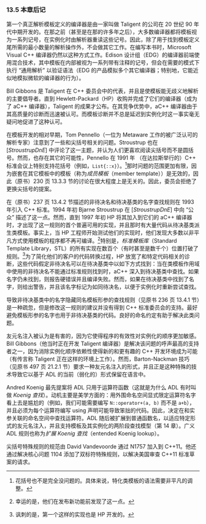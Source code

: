 ### 13.5    本章后记

第一个真正解析模板定义的编译器是由一家叫做 Taligent 的公司在 20 世纪 90 年代中期开发的。在那之前（甚至是在那的许多年之后），大多数编译器都将模板视为一系列记号，在实例化时由解析器重读这些记号。因此，除了用于找到模板定义尾所需的最小数量的解析操作外，不会做其它工作。在编写本书时，Microsoft Visual C++ 编译器仍然以这种方式工作。Edison 设计组（EDG）的编译器前端使用混合技术，其中模板在内部被视为一系列带有注释的记号，但会在需要的模式下执行 “通用解析” 以验证语法（EDG 的产品模拟多个其它编译器；特别地，它能近似地模拟微软的编译器的行为）。

Bill Gibbons 是 Taligent 在 C++ 委员会中的代表，并且是使模板能无歧义地解析的主要倡导者。直到 Hewlett-Packard（HP）收购并完成了它们的编译器（成为了 aC++ 编译器），Taligent 的成果才公布。在其竞争优势中，aC++ 编译器由于其高质量的诊断而迅速被认可。而模板诊断并不总是延迟到实例化时这一事实毫无疑问地促进了这种认可。

在模板开发的相对早期，Tom Pennello（一位为 Metaware 工作的被广泛认可的解析专家）注意到了一些和尖括号相关的问题。Stroustrup 也在 [*StroustrupDnE*] 中评论了这一主题，并认为人们更喜欢阅读尖括号而不是圆括号。然而，也存在其它的可能性，Pennello 在 1991 年 （在达拉斯举行的）C++ 标准会议上特别支持花括号（例如，`List{::x}`）。[^16]那时问题的范围更加有限，因为嵌套在其它模板中的模板（称为*成员模板*（member template））是无效的，因此（原书）230 页 13.3.3 节的讨论在很大程度上是无关的。因此，委员会拒绝了更换尖括号的提案。

[^16]:花括号也不是完全没问题的。具体来说，特化类模板的语法需要非平凡的调整。

在（原书）237 页 13.4.2 节描述的非待决名和待决基类的名字查找规则在 1993 年引入 C++ 标准。1994 年初 Bjarne Stroustrup 在 [*StroustrupDnE*] 中向 “公众” 描述了这一点。然而，直到 1997 年初 HP 将其加入到它们的 aC++ 编译器时，才出现了这一规则的首个普遍可用的实现，并且那时有大量代码从待决基类派生类模板。事实上，当 HP 工程师开始测试他们的实现时，他们发现大多数以非平凡方式使用模板的程序都不再可编译。[^17]特别是，*标准模板库*（Standard Template Library，STL）的所有实现在数百个（有时甚至是数千个）位置打破了规则。[^18]为了简化他们的客户的代码转换过程，HP 放宽了和特定代码相关的诊断，这些代码假定非待决名可以在待决基类中以如下方式找到：当在类模板作用域中使用的非待决名不能通过标准规则找到时，aC++ 深入到待决基类中查找。如果名字仍未找到，则报告硬错误并且编译失败。然而，如果在待决基类中找到了名字，则给出警告，并且该名字标记为如同待决名，以便于实例化时重新尝试查找。

[^17]:幸运的是，他们在发布新功能前发现了这一点。

[^18]:讽刺的是，第一个这样的实现也是 HP 开发的。

导致非待决基类中的名字隐藏同名模板形参的查找规则（见原书 236 页 13.4.1 节）是一种疏忽，但是修改这一规则的建议并没有得到 C++ 标准委员会的支持。最好避免模板形参的名字也用于非待决基类的代码。良好的命名约定有助于解决此类问题。

友元名注入被认为是有害的，因为它使得程序的有效性对实例化的顺序更加敏感。Bill Gibbons（他当时正在开发 Taligent 编译器）是解决该问题的呼声最高的支持者之一，因为消除实例化顺序依赖性使得新的和更有趣的 C++ 开发环境成为可能（有传言称 Taligent 正在这样的环境上工作）。然而，Barton-Nackman 技巧（见原书 497 页 21.2.1 节）要求一种友元名注入的形式，并且正是这种特殊的技术导致它以基于 ADL 的当前（弱化的）形式保留在语言中。

Andred Koenig 最先提案将 ADL 只用于运算符函数（这就是为什么 ADL 有时叫做 *Koenig 查找*）。动机主要是美学方面的：用外围命名空间显式限定运算符名字看上去是尴尬的（例如，我们可能需要编写 `N::operator+(a, b)` 而不是 `a+b`），并且必须为每个运算符编写 using 声明可能导致笨拙的代码。因此，决定在和实参关联的命名空间中查找运算符。ADL 随后被扩展到普通函数名，以适应特定形式的友元名注入，并且支持模板及其实例化的两阶段查找模型（第 14 章）。广义 ADL 规则也称为*扩展 Koenig 查找*（entended Koenig lookup）。

尖括号特殊规则的规范由 David Vandevoorde 通过 N1757 加入到 C++11。他还通过解决核心问题 1104 添加了双标符特殊规则，以解决美国审查 C++11 标准草案的请求。